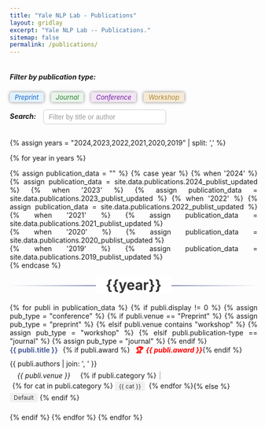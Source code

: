 ```yaml
---
title: "Yale NLP Lab - Publications"
layout: gridlay
excerpt: "Yale NLP Lab -- Publications."
sitemap: false
permalink: /publications/
---
```


<style>
  .line-through-title {
    position: relative;
    text-align: center;
    margin: 15px 0 20px;
  }

  .line-through-title span {
    background-color: #fff;
    padding: 0 20px;
    position: relative;
    z-index: 1;
    font-size: 28px;
    font-weight: bold;
    color: #333;
  }

  .line-through-title::before {
    content: "";
    position: absolute;
    top: 50%;
    left: 0;
    right: 0;
    height: 2px;
    background: linear-gradient(to right, transparent, #4e5d99, transparent);
    z-index: 0;
  }

  .justified-content {
      text-align: justify;
  }
  .justified-content ul {
      padding-left: 0;
      list-style-type: none;
  }

/* Add some basic styling to the button */
.publication-button {
  padding: 0px 16px;
  margin-left: 0px;
  margin-right: 10px;
  background-color: #209bff;
  color: white;
  text-decoration: none;
  border-radius: 5px;
  font-size: 14px;
  cursor: pointer;
}

.publication-category {
  display: inline-block;
  padding: 2px 8px;
  margin: 2px 4px 2px 0;
  text-decoration: none;
  border-radius: 3px;
  font-size: 12px;
  background-color: #f0f0f0;
  color: #333;
}

.publication-category-dataset {
  background-color: #e3f2fd;
  color: #1565c0;
}

.publication-category-reasoning {
  background-color: #e8f5e9;
  color: #2e7d32;
}

.publication-category-evaluation {
  background-color: #fff3e0;
  color: #e65100;
}

.publication-category-document-understanding {
  background-color: #f3e5f5;
  color: #6a1b9a;
}

.publication-category-specialized-domains {
  background-color: #e1f5fe;
  color: #0277bd;
}

.publication-item {
  margin-bottom: 20px;
}
.publication-title {
  font-weight: bold;
  color: #4e5d99;
  text-decoration: none;
  transition: all 0.5s ease;
  margin-right: 10px;
}

.publication-title-container {
  display: flex;
  align-items: baseline;
  margin-bottom: 5px;
}

.publication-award {
  color: #ff0000;
  margin-left: 10px;
  font-weight: bold;
  font-style: italic;
}

.publication-authors {
  display: block;
  margin-bottom: 5px;
}

.publication-venue {
  font-style: italic;
  padding: 2px 15px;
  border-radius: 4px;
  font-size: 14px;
  margin-right: 5px;
}

.publication-venue-preprint {
  background-color: #e3f2fd;
  color: #1565c0;
}

.publication-venue-journal {
  background-color: #e8f5e9;
  color: #2e7d32;
}

.publication-venue-conference {
  background-color: #f3e5f5;
  color: #6a1b9a;  
}

.publication-venue-workshop {
  background-color: #f5ead5;
  color: #ad8539;
}

.publication-venue-categories {
  display: flex;
  align-items: center;
  flex-wrap: wrap;
}

.publication-categories {
  display: inline;
  margin-left: 5px;
}

.publication-category {
  display: inline-block;
  padding: 2px 8px;
  margin: 2px 4px 2px 0;
  text-decoration: none;
  border-radius: 3px;
  font-size: 12px;
  background-color: #f0f0f0;
  color: #333;
}

.separator {
  margin: 0 5px;
  color: #999;
}

/* New styles for filter section */
#category-filter {
  /* margin-bottom: 20px; */
  display: flex;
  flex-wrap: wrap;
  align-items: center;
}

#category-filter h5 {
  margin-right: 15px;
  margin-bottom: 10px;
  display: block;
  width: 100%;    
}

.category-label {
  display: inline-block;
  padding: 2px 10px;
  margin-right: 15px;
  /* margin-bottom: 10px; */
  border-radius: 4px;
  margin-top: 5px;
  cursor: pointer;
  font-size: small;
  background-color: #f0f0f0;
  color: #333;
  opacity: 0.4;
}

.category-checkbox {
  display: none;
}

.category-checkbox:checked + .category-label {
  opacity: 1;
  box-shadow: 0 0 6px rgba(0, 0, 0, 0.5);
}

#publication-type-filter {
  /* margin-bottom: 20px; */
  display: flex;
  flex-wrap: wrap;
  align-items: center;
}

#publication-type-filter h5 {
  margin-right: 15px;
  display: block;
  width: 100%;  
  /* margin-bottom: 10px; */
}

.publication-type-checkbox {
  display: none;
}

.publication-type-label {
  display: inline-block;
  padding: 2px 10px;
  margin-right: 15px;
  /* margin-bottom: 10px; */
  border-radius: 4px;
  cursor: pointer;
  font-size: small;
  font-style: italic;
  opacity: 0.4; 
}

.publication-type-checkbox:checked + .publication-type-label {
  opacity: 1;
  box-shadow: 0 0 6px rgba(0, 0, 0, 0.5);
}

.publication-type-label-preprint {
  background-color: #e3f2fd;
  color: #1565c0;
}

.publication-type-label-journal {
  background-color: #e8f5e9;
  color: #2e7d32;
}

.publication-type-label-conference {
  background-color: #f3e5f5;
  color: #6a1b9a;  
}

.publication-type-label-workshop {
  background-color: #f5ead5;
  color: #ad8539;
}

#text-filter {
  display: flex;
  align-items: center;
  margin-bottom: 0px;
}

#text-filter h5 {
  margin-right: 15px;
}

#search-input {
  padding: 6px 10px;  /* Reduced vertical padding to make height smaller */
  width: 250px;
  border: 1px solid #ccc;
  border-radius: 5px;
  font-size: 14px;
  outline: none;
  transition: border-color 0.3s ease;
}

#search-input:focus {
  border-color: #4a90e2;
  box-shadow: 0 0 5px rgba(74, 144, 226, 0.5);
}

#search-input::placeholder {
  color: #999;
}
/* 
#author-filter {
  display: flex;
  align-items: center;
  margin-left: 15px;
}

#author-filter input {
  margin-right: 5px;
} */

mark {
  background-color: rgba(74, 144, 226, 0.3);
  padding: 0 2px;
  border-radius: 2px;
  box-shadow: 0 1px 2px rgba(0, 0, 0, 0.1);
}
</style>

<div id="category-filter" style="display: none;">
  <h5>Filter by category:</h5>
  <input type="checkbox" id="filter-default" class="category-checkbox" value="default" checked>
  <label for="filter-default" class="category-label">Default</label>

  <input type="checkbox" id="filter-dataset" class="category-checkbox" value="training methods" checked>
  <label for="filter-dataset" class="category-label">Training methods</label>

  <input type="checkbox" id="filter-foundation-models" class="category-checkbox" value="foundation models" checked>
  <label for="filter-foundation-models" class="category-label">Foundation models</label>

  <input type="checkbox" id="filter-interpretability" class="category-checkbox" value="interpretability" checked>
  <label for="filter-interpretability" class="category-label">Interpretability</label>  

  <input type="checkbox" id="filter-reasoning" class="category-checkbox" value="reasoning" checked>
  <label for="filter-reasoning" class="category-label">Reasoning</label>

  <input type="checkbox" id="filter-evaluation" class="category-checkbox" value="evaluation" checked>
  <label for="filter-evaluation" class="category-label">Evaluation</label>

  <input type="checkbox" id="filter-specialized-domains" class="category-checkbox" value="specialized-domains" checked>
  <label for="filter-specialized-domains" class="category-label">Specialized Domains</label>
</div>

<div id="publication-type-filter">
  <h5>Filter by publication type:</h5>
  <input type="checkbox" id="filter-preprint" class="publication-type-checkbox" checked>
  <label for="filter-preprint" class="publication-type-label publication-type-label-preprint">Preprint</label>

  <input type="checkbox" id="filter-journal" class="publication-type-checkbox" checked>
  <label for="filter-journal" class="publication-type-label publication-type-label-journal">Journal</label>

  <input type="checkbox" id="filter-conference" class="publication-type-checkbox" checked>
  <label for="filter-conference" class="publication-type-label publication-type-label-conference">Conference</label>

  <input type="checkbox" id="filter-workshop" class="publication-type-checkbox" checked>
  <label for="filter-workshop" class="publication-type-label publication-type-label-workshop">Workshop</label>
</div>

<div id="text-filter">
  <h5>Search:</h5>
  <input type="text" id="search-input" placeholder="Filter by title or author">
    <input type="checkbox" id="first-last-author" style="display: none;">
    <label for="first-last-author" style="display: none;">First/Last Author Only</label>
</div>

<div id="publication-list" class="justified-content">

{% assign years = "2024,2023,2022,2021,2020,2019" | split: ',' %}

{% for year in years %}

{% assign publication_data = "" %}
{% case year %}
  {% when '2024' %}
    {% assign publication_data = site.data.publications.2024_publist_updated %}
  {% when '2023' %}
    {% assign publication_data = site.data.publications.2023_publist_updated %}
  {% when '2022' %}
    {% assign publication_data = site.data.publications.2022_publist_updated %}
  {% when '2021' %}
    {% assign publication_data = site.data.publications.2021_publist_updated %}    
  {% when '2020' %}
    {% assign publication_data = site.data.publications.2020_publist_updated %}  
  {% when '2019' %}
    {% assign publication_data = site.data.publications.2019_publist_updated %}        
{% endcase %}

<div class="line-through-title">
  <span>{{year}}</span>
</div>

<ul>
{% for publi in publication_data %}
    {% if publi.display != 0 %}
        {% assign pub_type = "conference" %}
        {% if publi.venue == "Preprint" %}
            {% assign pub_type = "preprint" %}
        {% elsif publi.venue contains "workshop" %}
            {% assign pub_type = "workshop" %}
        {% elsif publi.publication-type == "journal" %}
            {% assign pub_type = "journal" %}
        {% endif %}
        <li class="publication-item" data-pub-type="{{ pub_type }}" 
          data-category="{% if publi.category %}{{ publi.category | join: ',' | downcase }}{% else %}default{% endif %}">
            <div class="publication-title-container">
                <a class="publication-title" href="{% if publi.paper_link %}{{ publi.paper_link }}{% else %}{{ publi.url }}{% endif %}" target="_blank">{{ publi.title }}</a>
                {% if publi.award %}
                    <span class="publication-award">🏆&nbsp;&nbsp;{{ publi.award }}</span>
                {% endif %}
            </div>
            <span class="publication-authors">{{ publi.authors | join: ', ' }}</span>
            <div class="publication-venue-categories">
                <span class="publication-venue publication-venue-{{ pub_type }}">{{ publi.venue }}</span>
                {% if publi.category %}
                    <span class="separator">|</span>
                    <div class="publication-categories">
                    {% for cat in publi.category %}
                        <span class="publication-category publication-category-{{ cat | slugify }}" data-category="{{ cat }}">{{ cat }}</span>
                    {% endfor %}
                    </div>
                {% else %}
                    <span class="publication-category publication-category-default" data-category="default">Default</span>
                {% endif %}
            </div>
        </li>
    {% endif %}
{% endfor %}
{% endfor %}
</ul>

</div>

<script>
document.addEventListener('DOMContentLoaded', function() {
  const categoryCheckboxes = document.querySelectorAll('.category-checkbox');
  const typeCheckboxes = document.querySelectorAll('.publication-type-checkbox');
  const publications = document.querySelectorAll('.publication-item');
  const searchInput = document.getElementById('search-input');
  const firstLastAuthorCheckbox = document.getElementById('first-last-author');

  function highlightText(element, searchText) {
    if (!searchText) return;
    const regex = new RegExp(`(${searchText})`, 'gi');
    element.innerHTML = element.textContent.replace(regex, '<mark>$1</mark>');
  }

  function filterPublications() {
    const selectedCategories = Array.from(categoryCheckboxes)
      .filter(cb => cb.checked)
      .map(cb => cb.value);

    const selectedTypes = Array.from(typeCheckboxes)
      .filter(cb => cb.checked)
      .map(cb => cb.id.replace('filter-', ''));

    const searchText = searchInput.value.toLowerCase();
    const firstLastAuthorOnly = firstLastAuthorCheckbox.checked;

    publications.forEach(pub => {
      const pubCategories = Array.from(pub.querySelectorAll('.publication-category'))
        .map(cat => cat.dataset.category);
      const pubType = pub.dataset.pubType;

      const matchesCategory = selectedCategories.length === 0 || 
                              selectedCategories.some(cat => pubCategories.includes(cat)) ||
                              selectedCategories.includes('default');
      const matchesType = selectedTypes.length === 0 || selectedTypes.includes(pubType);

      const title = pub.querySelector('.publication-title').textContent.toLowerCase();
      const authors = pub.querySelector('.publication-authors').textContent.toLowerCase();
      const authorList = authors.split(',').map(author => author.trim());
      const matchesSearch = title.includes(searchText) || 
                            (!firstLastAuthorOnly && authors.includes(searchText)) ||
                            (firstLastAuthorOnly && (authorList[0].includes(searchText) || authorList[authorList.length - 1].includes(searchText)));

      if (matchesCategory && matchesType && matchesSearch) {
        pub.style.display = '';
        const titleElement = pub.querySelector('.publication-title');
        const authorsElement = pub.querySelector('.publication-authors');
        titleElement.innerHTML = titleElement.textContent; // Reset
        authorsElement.innerHTML = authorsElement.textContent; // Reset
        highlightText(titleElement, searchText);
        highlightText(authorsElement, searchText);
      } else {
        pub.style.display = 'none';
      }
    });
  }

  categoryCheckboxes.forEach(checkbox => {
    checkbox.addEventListener('change', filterPublications); 
  });

  typeCheckboxes.forEach(checkbox => {
    checkbox.addEventListener('change', filterPublications); 
  });

  searchInput.addEventListener('input', filterPublications);
  firstLastAuthorCheckbox.addEventListener('change', filterPublications);

  // Initial filter application
  filterPublications(); 
});
</script>